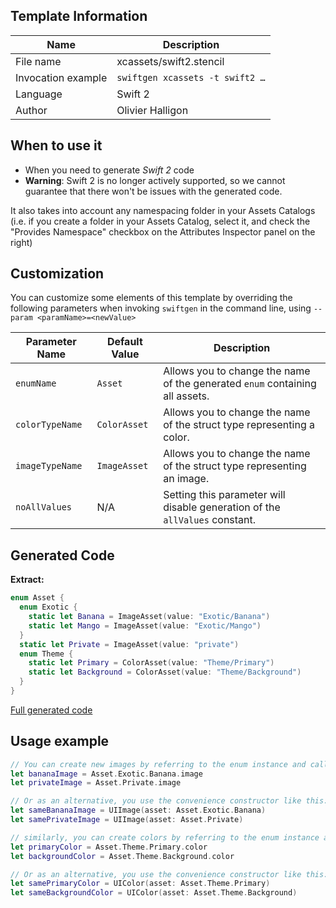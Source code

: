 ## Template Information

| Name      | Description       |
| --------- | ----------------- |
| File name | xcassets/swift2.stencil |
| Invocation example | `swiftgen xcassets -t swift2 …` |
| Language | Swift 2 |
| Author | Olivier Halligon |

## When to use it

- When you need to generate *Swift 2* code
- **Warning**: Swift 2 is no longer actively supported, so we cannot guarantee that there won't be issues with the generated code.

It also takes into account any namespacing folder in your Assets Catalogs (i.e. if you create a folder in your Assets Catalog, select it, and check the "Provides Namespace" checkbox on the Attributes Inspector panel on the right)

## Customization

You can customize some elements of this template by overriding the following parameters when invoking `swiftgen` in the command line, using `--param <paramName>=<newValue>`

| Parameter Name | Default Value | Description |
| -------------- | ------------- | ----------- |
| `enumName` | `Asset` | Allows you to change the name of the generated `enum` containing all assets. |
| `colorTypeName` | `ColorAsset` | Allows you to change the name of the struct type representing a color. |
| `imageTypeName` | `ImageAsset` | Allows you to change the name of the struct type representing an image. |
| `noAllValues` | N/A | Setting this parameter will disable generation of the `allValues` constant. |

## Generated Code

**Extract:**

```swift
enum Asset {
  enum Exotic {
    static let Banana = ImageAsset(value: "Exotic/Banana")
    static let Mango = ImageAsset(value: "Exotic/Mango")
  }
  static let Private = ImageAsset(value: "private")
  enum Theme {
  	static let Primary = ColorAsset(value: "Theme/Primary")
  	static let Background = ColorAsset(value: "Theme/Background")
  }
}
```

[Full generated code](https://github.com/SwiftGen/templates/blob/master/Tests/Expected/XCAssets/swift2-context-defaults.swift)

## Usage example

```swift
// You can create new images by referring to the enum instance and calling `.image` on it:
let bananaImage = Asset.Exotic.Banana.image
let privateImage = Asset.Private.image

// Or as an alternative, you use the convenience constructor like this:
let sameBananaImage = UIImage(asset: Asset.Exotic.Banana)
let samePrivateImage = UIImage(asset: Asset.Private)

// similarly, you can create colors by referring to the enum instance and calling `.color` on it:
let primaryColor = Asset.Theme.Primary.color
let backgroundColor = Asset.Theme.Background.color

// Or as an alternative, you use the convenience constructor like this:
let samePrimaryColor = UIColor(asset: Asset.Theme.Primary)
let sameBackgroundColor = UIColor(asset: Asset.Theme.Background)
```

